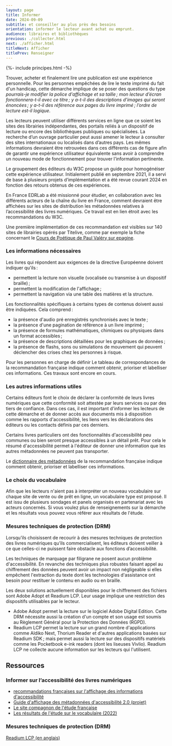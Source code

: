 ```yaml
---
layout: page
title: Informer
date: 2024-09-09
subtitle: et conseiller au plus près des besoins
orientation: informer le lecteur avant achat ou emprunt.
audience: libraires et bibliothèques
previous: ./collecter.html
next: ./afficher.html
titleNext: Afficher
titlePrev: Renseigner
---
```


<div markdown="1" id="principes">
{%- include principes.html -%}

Trouver, acheter et finalement lire une publication est une expérience personnelle. Pour les personnes empêchées de lire le texte imprimé du fait d'un handicap, cette démarche implique de se poser des questions du type _pourrais-je modifier la police d'affichage et sa taille&#8239;; mon lecteur d’écran fonctionnera-t-il avec ce titre&#8239;; y a-t-il des descriptions d’images qui seront énoncées&#8239;; y a-t-il des référence aux pages du livre imprimé&#8239;; l’ordre de lecture est-il logique_.

Les lecteurs peuvent utiliser différents services en ligne que ce soient les sites des librairies indépendantes, des portails reliés à un dispositif de lecture ou encore des bibliothèques publiques ou spécialisées. La recherche d’un ouvrage particulier peut aussi amener le lecteur à consulter des sites internationaux ou localisés dans d’autres pays. Les mêmes informations devraient être retrouvées dans ces différents cas de figure afin de garantir une expérience utilisateur équivalente sans avoir à comprendre un nouveau mode de fonctionnement pour trouver l’information pertinente.

Le groupement des éditeurs du W3C propose un guide pour homogénéiser cette expérience utilisateur. Initialement publié en septembre 2021, il a servi de base à plusieurs projets d’implémentation et a été revue courant 2024 en fonction des retours obtenus de ces expériences.

En France EDRLab a été missionné pour étudier, en collaboration avec les différents acteurs de la chaîne du livre en France, comment devraient être affichées sur les sites de distribution les métadonnées relatives à l’accessibilité des livres numériques. Ce travail est en lien étroit avec les recommandations du W3C.

Une première implémentation de ces recommandation est visibles sur 140 sites de librairies opérés par Titelive, comme par exemple la fiche concernant le [Cours de Poétique de Paul Valéry sur epagine](https://www.epagine.fr/ebook/9782072907098-cours-de-poetique-tome-1-le-corps-et-l-esprit-1937-1940-paul-valery/#targetAccess).  

### Les informations nécessaires

Les livres qui répondent aux exigences de la directive Européenne doivent indiquer qu'ils&#8239;:

-   permettent la lecture non visuelle (vocalisée ou transmise à un dispositif braille)&#8239;;
-   permettent la modification de l'affichage&#8239;;
-   permettent la navigation via une table des matières et la structure.

Les fonctionnalités spécifiques à certains types de contenus doivent aussi être indiquées. Cela comprend&#8239;:

-   la présence d'audio pré enregistrés synchronisés avec le texte&#8239;;
-   la présence d'une pagination de référence à un livre imprimé&#8239;;
-   la présence de formules mathématiques, chimiques ou physiques dans un format accessibles&#8239;;
-   la présence de descriptions détaillées pour les graphiques de données&#8239;;
-   la présence de flashs, sons ou simulations de mouvement qui peuvent déclencher des crises chez les personnes à risque.

<span class="exergue">Pour les personnes en charge de définir Le tableau de correspondances de la recommandation française indique comment obtenir, prioriser et labelliser ces informations. Ces travaux sont encore en cours.</span>

### Les autres informations utiles

Certains éditeurs font le choix de déclarer la conformité de leurs livres numériques que cette conformité soit attestée par leurs services ou par des tiers de confiance. Dans ces cas, il est important d'informer les lecteurs de cette démarche et de donner accès aux documents mis à disposition comme les rapports d'accessibilité, les liens vers les déclarations des éditeurs ou les contacts définis par ces derniers.

Certains livres particuliers ont des fonctionnalités d'accessibilité peu communes ou bien seront presque accessibles à un détail prêt. Pour cela le résumé d'accessibilité permet à l'éditeur de donner une information que les autres métadonnées ne peuvent pas transporter.

<span class="exergue">Le [dictionnaire des métadonnées](https://www.lina25.fr/ressources/metadonnees) de la recommandation française indique comment obtenir, prioriser et labelliser ces informations. </span>

### Le choix du vocabulaire

Afin que les lecteurs n'aient pas à interpréter un nouveau vocabulaire sur chaque site de vente ou de prêt en ligne, un vocabulaire type est proposé. Il est issu de plusieurs sondages et panels organisés en partenariat avec les acteurs concernés. Si vous voulez plus de renseignements sur la démarche et les résultats vous pouvez vous référer aux résultats de l'étude.

### Mesures techniques de protection (DRM)

Lorsqu’ils choisissent de recourir à des mesures techniques de protection des livres numériques qu’ils commercialisent, les éditeurs doivent veiller à ce que celles-ci ne puissent faire obstacle aux fonctions d’accessibilité.

Les techniques de marquage par filigrane ne posent aucun problème d'accessibilité. En revanche des techniques plus robustes faisant appel au chiffrement des données peuvent avoir un impact non négligeable si elles empêchent l'extraction du texte dont les technologies d'assistance ont besoin pour restituer le contenu en audio ou en braille.

Les deux solutions actuellement disponibles pour le chiffrement des fichiers sont Adobe Adopt et Readium LCP. Leur usage implique une restriction des dispositifs utilisables par le lecteur.

-   Adobe Adopt permet la lecture sur le logiciel Adobe Digital Edition. Cette DRM nécessite aussi la création d'un compte et son usage est soumis au Règlement Général pour la Protection des Données (RGPD).
-   Readium LCP permet la lecture sur un grand nombre d'applications comme Aldiko Next, Thorium Reader et d'autres applications basées sur Readium SDK&#8239;; mais permet aussi la lecture sur des dispositifs matériels comme les Pocketbook e-ink readers (dont les liseuses Vivlio). Readium LCP ne collecte aucune information sur les lecteurs qui l'utilisent.

</div>

<section  class="ressources" markdown="1">

<h2>Ressources</h2>

### Informer sur l’accessibilité des livres numériques

<ul>
<li>
<a href="../ressources/Informer" class="link color_orange" target="_self">recommandations françaises sur l'affichage des informations d'accessibilité</a>
</li>
<li>
<a href="../ressources/displayguide20fr" class="link color_orange" target="_self">Guide d'affichage des métadonnées d'accessibilité 2.0 (projet)</a>
</li>
<li>
<a href="https://edition-accessible.github.io/signalement/index.html" class="link color_orange">Le site compagnon de l'étude française </a></li>
<li>
<a href="https://edition-accessible.github.io/signalement/vocabulaire.html" class="link color_orange">Les résultats de l'étude sur le vocabulaire (2022)</a></li>
</ul>

### Mesures techniques de protection (DRM)

<a href="https://www.edrlab.org/readium-lcp/" class="link color_orange">Readium LCP (en anglais)</a>

</section>

